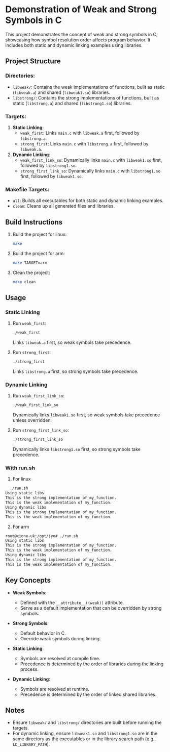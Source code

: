 # Demonstration of Weak and Strong Symbols in C

This project demonstrates the concept of weak and strong symbols in C, showcasing how symbol resolution order affects program behavior. It includes both static and dynamic linking examples using libraries.

## Project Structure

### Directories:
- `libweak/`: Contains the weak implementations of functions, built as static (`libweak.a`) and shared (`libweak1.so`) libraries.
- `libstrong/`: Contains the strong implementations of functions, built as static (`libstrong.a`) and shared (`libstrong1.so`) libraries.

### Targets:
1. **Static Linking**:
   - `weak_first`: Links `main.c` with `libweak.a` first, followed by `libstrong.a`.
   - `strong_first`: Links `main.c` with `libstrong.a` first, followed by `libweak.a`.
2. **Dynamic Linking**:
   - `weak_first_link_so`: Dynamically links `main.c` with `libweak1.so` first, followed by `libstrong1.so`.
   - `strong_first_link_so`: Dynamically links `main.c` with `libstrong1.so` first, followed by `libweak1.so`.

### Makefile Targets:
- `all`: Builds all executables for both static and dynamic linking examples.
- `clean`: Cleans up all generated files and libraries.

## Build Instructions

1. Build the project for linux:
   ```bash
   make
   ```

2. Build the project for arm:
    ```bash
   make TARGET=arm
   ```

3. Clean the project:
   ```bash
   make clean
   ```

## Usage

### Static Linking
1. Run `weak_first`:
   ```bash
   ./weak_first
   ```
   Links `libweak.a` first, so weak symbols take precedence.

2. Run `strong_first`:
   ```bash
   ./strong_first
   ```
   Links `libstrong.a` first, so strong symbols take precedence.

### Dynamic Linking
1. Run `weak_first_link_so`:
   ```bash
   ./weak_first_link_so
   ```
   Dynamically links `libweak1.so` first, so weak symbols take precedence unless overridden.

2. Run `strong_first_link_so`:
   ```bash
   ./strong_first_link_so
   ```
   Dynamically links `libstrong1.so` first, so strong symbols take precedence.
   
### With run.sh
1. For linux
 ```bash
   ./run.sh 
Using static libs
This is the strong implementation of my_function.
This is the weak implementation of my_function.
Using dynamic libs
This is the strong implementation of my_function.
This is the weak implementation of my_function.

   ```
2. For arm
```bash
root@xione-uk:/opt/jyo# ./run.sh
Using static libs
This is the strong implementation of my_function.
This is the weak implementation of my_function.
Using dynamic libs
This is the strong implementation of my_function.
This is the weak implementation of my_function.

   ```

## Key Concepts

- **Weak Symbols**:
  - Defined with the `__attribute__((weak))` attribute.
  - Serve as a default implementation that can be overridden by strong symbols.

- **Strong Symbols**:
  - Default behavior in C.
  - Override weak symbols during linking.

- **Static Linking**:
  - Symbols are resolved at compile time.
  - Precedence is determined by the order of libraries during the linking process.

- **Dynamic Linking**:
  - Symbols are resolved at runtime.
  - Precedence is determined by the order of linked shared libraries.

## Notes

- Ensure `libweak/` and `libstrong/` directories are built before running the targets.
- For dynamic linking, ensure `libweak1.so` and `libstrong1.so` are in the same directory as the executables or in the library search path (e.g., `LD_LIBRARY_PATH`).
